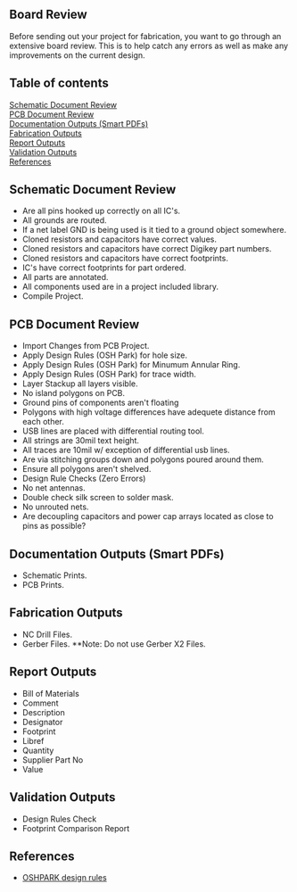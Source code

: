 ## Board Review
Before sending out your project for fabrication, you want to go through an extensive board review. This is to help catch any errors
as well as make any improvements on the current design.
## Table of contents
[Schematic Document Review](#sdr)<br>
[PCB Document Review](#pcb)<br>
[Documentation Outputs (Smart PDFs)](#out)<br>
[Fabrication Outputs](#fab)<br>
[Report Outputs](#rep)<br>
[Validation Outputs](#valid)<br>
[References](#ref)<br>

<div id='sdr'>
  
## Schematic Document Review
 - Are all pins hooked up correctly on all IC's.
 - All grounds are routed.
 - If a net label GND is being used is it tied to a ground object somewhere.
 - Cloned resistors and capacitors have correct values.
 - Cloned resistors and capacitors have correct Digikey part numbers.
 - Cloned resistors and capacitors have correct footprints.
 - IC's have correct footprints for part ordered.
 - All parts are annotated.
 - All components used are in a project included library.
 - Compile Project.

<div id='pcb'>

## PCB Document Review
 - Import Changes from PCB Project.
 - Apply Design Rules (OSH Park) for hole size.
 - Apply Design Rules (OSH Park) for Minumum Annular Ring.
 - Apply Design Rules (OSH Park) for trace width.
 - Layer Stackup all layers visible.
 - No island polygons on PCB.
 - Ground pins of components aren't floating
 - Polygons with high voltage differences have adequete distance from each other.
 - USB lines are placed with differential routing tool.
 - All strings are 30mil text height.
 - All traces are 10mil w/ exception of differential usb lines.
 - Are via stitching groups down and polygons poured around them.
 - Ensure all polygons aren't shelved.
 - Design Rule Checks (Zero Errors)
 - No net antennas.
 - Double check silk screen to solder mask.
 - No unrouted nets.
 - Are decoupling capacitors and power cap arrays located as close to pins as possible?

<div id='out'>

## Documentation Outputs (Smart PDFs)
 - Schematic Prints.
 - PCB Prints.
 
 <div id='fab'>

## Fabrication Outputs
 - NC Drill Files.
 - Gerber Files.
 **Note: Do not use Gerber X2 Files.
 
 <div id='rep'>

## Report Outputs
 - Bill of Materials
 - Comment
 - Description
 - Designator
 - Footprint
 - Libref
 - Quantity
 - Supplier Part No
 - Value

<div id='valid'>

## Validation Outputs
 - Design Rules Check
 - Footprint Comparison Report

<div id='ref'>

## References
 - [OSHPARK design rules](https://docs.oshpark.com/design-tools/altium-designer/)
